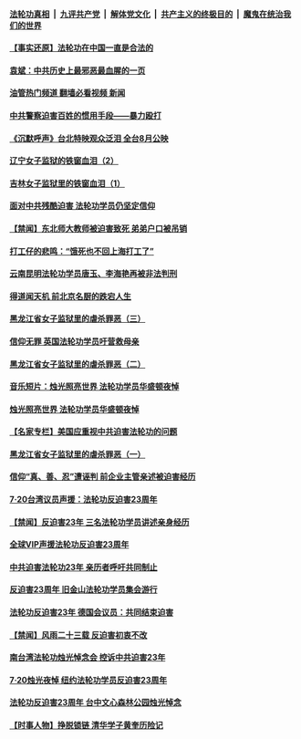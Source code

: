 ####  [法轮功真相](../../../../basic/blob/master/README.md?t=08050001) &nbsp;|&nbsp; [九评共产党](../../../../9ping.md/blob/master/README.md?t=08050001) &nbsp;|&nbsp; [解体党文化](../../../../jtdwh.md/blob/master/README.md?t=08050001)  &nbsp;|&nbsp; [共产主义的终极目的](../../../../gczydzjmd.md/blob/master/README.md?t=08050001) &nbsp;|&nbsp; [魔鬼在统治我们的世界](../../../../mgztzwmdsj.md/blob/master/README.md?t=08050001) 

#### [【事实还原】法轮功在中国一直是合法的](../pages/prog424/a103494104.md?t=08050001) 

#### [袁斌：中共历史上最邪恶最血腥的一页](../pages/prog424/a103493872.md?t=08050001) 

#### [油管热门频道 翻墙必看视频 新闻](http://45.76.130.85:81/youtube.html?08050001)

#### [中共警察迫害百姓的惯用手段——暴力殴打](../pages/prog424/a103493800.md?t=08050001) 

#### [《沉默呼声》台北特映观众泛泪 全台8月公映](../pages/prog424/a103492627.md?t=08050001) 

#### [辽宁女子监狱的铁窗血泪（2）](../pages/prog424/a103491689.md?t=08050001) 

#### [吉林女子监狱里的铁窗血泪（1）](../pages/prog424/a103491667.md?t=08050001) 

#### [面对中共残酷迫害 法轮功学员仍坚定信仰](../pages/prog424/a103489008.md?t=08050001) 

#### [【禁闻】东北师大教师被迫害致死 弟弟户口被吊销](../pages/prog424/a103487771.md?t=08050001) 

#### [打工仔的悲鸣：“饿死也不回上海打工了”](../pages/prog424/a103487230.md?t=08050001) 

#### [云南昆明法轮功学员唐玉、李海艳再被非法判刑](../pages/prog424/a103486767.md?t=08050001) 

#### [得道闻天机 前北京名厨的跌宕人生](../pages/prog424/a103486372.md?t=08050001) 

#### [黑龙江省女子监狱里的虐杀罪恶（三）](../pages/prog424/a103484969.md?t=08050001) 

#### [信仰无罪 英国法轮功学员吁营救母亲](../pages/prog424/a103485966.md?t=08050001) 

#### [黑龙江省女子监狱里的虐杀罪恶（二）](../pages/prog424/a103484957.md?t=08050001) 

#### [音乐短片：烛光照亮世界 法轮功学员华盛顿夜悼](../pages/prog424/a103485708.md?t=08050001) 

#### [烛光照亮世界 法轮功学员华盛顿夜悼](../pages/prog424/a103485570.md?t=08050001) 

#### [【名家专栏】美国应重视中共迫害法轮功的问题](../pages/prog424/a103485635.md?t=08050001) 

#### [黑龙江省女子监狱里的虐杀罪恶（一）](../pages/prog424/a103484949.md?t=08050001) 

#### [信仰“真、善、忍”遭诬判 前企业主管亲述被迫害经历](../pages/prog424/a103483908.md?t=08050001) 

#### [7‧20台湾议员声援：法轮功反迫害23周年](../pages/prog424/a103483823.md?t=08050001) 

#### [【禁闻】反迫害23年 三名法轮功学员讲述亲身经历](../pages/prog424/a103483511.md?t=08050001) 

#### [全球VIP声援法轮功反迫害23周年](../pages/prog424/a103483094.md?t=08050001) 

#### [中共迫害法轮功23年 亲历者呼吁共同制止](../pages/prog424/a103483091.md?t=08050001) 

#### [反迫害23周年 旧金山法轮功学员集会游行](../pages/prog424/a103482905.md?t=08050001) 

#### [法轮功反迫害23年 德国会议员：共同结束迫害](../pages/prog424/a103482896.md?t=08050001) 

#### [【禁闻】风雨二十三载 反迫害初衷不改](../pages/prog424/a103481345.md?t=08050001) 

#### [南台湾法轮功烛光悼念会 控诉中共迫害23年](../pages/prog424/a103481288.md?t=08050001) 

#### [7·20烛光夜悼 纽约法轮功学员反迫害23周年](../pages/prog424/a103481279.md?t=08050001) 

#### [法轮功反迫害23周年 台中文心森林公园烛光悼念](../pages/prog424/a103481258.md?t=08050001) 

#### [【时事人物】挣脱锁链 清华学子黄奎历险记](../pages/prog424/a103481142.md?t=08050001) 

<img src='http://gfw-breaker.win/goodnews/indexes/prog424.md' width='0px' height='0px'/>
